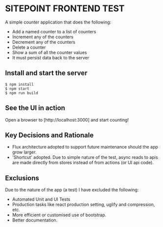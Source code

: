 # SITEPOINT FRONTEND TEST

A simple counter application that does the following:
* Add a named counter to a list of counters
* Increment any of the counters
* Decrement any of the counters
* Delete a counter
* Show a sum of all the counter values
* It must persist data back to the server


## Install and start the server

```
$ npm install
$ npm start
$ npm run build
```
## See the UI in action
Open a browser to [http://localhost:3000] and start counting!

## Key Decisions and Rationale
* Flux architecture adopted to support future maintenance should the app grow larger.
* 'Shortcut' adopted. Due to simple nature of the test, async reads to apis are made directly from stores instead of from actions (or UI api code).

## Exclusions
Due to the nature of the app (a test) I have excluded the following:

* Automated Unit and UI Tests
* Production tasks like react production setting, uglify and compression, etc.
* More efficient or customised use of bootstrap.
* Better documentation.

